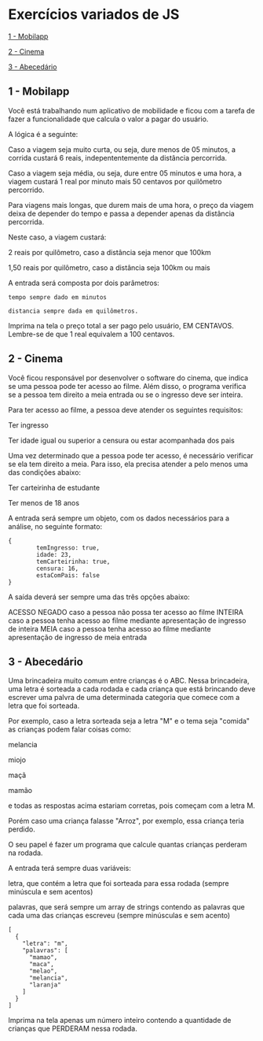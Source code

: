 # Exercícios variados de JS

[1 - Mobilapp](https://github.com/ccarolb/exercises/tree/main#1---mobilapp)

[2 - Cinema](https://github.com/ccarolb/exercises/tree/main#2---cinema)

[3 - Abecedário](https://github.com/ccarolb/exercises/tree/main#3---abecedário)



## 1 - Mobilapp

Você está trabalhando num aplicativo de mobilidade e ficou com a tarefa de fazer a funcionalidade que calcula o valor a pagar do usuário.

A lógica é a seguinte:

Caso a viagem seja muito curta, ou seja, dure menos de 05 minutos, a corrida custará 6 reais, indepententemente da distância percorrida.

Caso a viagem seja média, ou seja, dure entre 05 minutos e uma hora, a viagem custará 1 real por minuto mais 50 centavos por quilômetro percorrido.

Para viagens mais longas, que durem mais de uma hora, o preço da viagem deixa de depender do tempo e passa a depender apenas da distância percorrida.

Neste caso, a viagem custará:

2 reais por quilômetro, caso a distância seja menor que 100km

1,50 reais por quilômetro, caso a distância seja 100km ou mais


A entrada será composta por dois parâmetros:

	tempo sempre dado em minutos

	distancia sempre dada em quilômetros.

Imprima na tela o preço total a ser pago pelo usuário, EM CENTAVOS. Lembre-se de que 1 real equivalem a 100 centavos.


## 2 - Cinema 

Você ficou responsável por desenvolver o software do cinema, que indica se uma pessoa pode ter acesso ao filme. Além disso, o programa verifica se a pessoa tem direito a meia entrada ou se o ingresso deve ser inteira.

Para ter acesso ao filme, a pessoa deve atender os seguintes requisitos:

Ter ingresso

Ter idade igual ou superior a censura ou estar acompanhada dos pais

Uma vez determinado que a pessoa pode ter acesso, é necessário verificar se ela tem direito a meia. Para isso, ela precisa atender a pelo menos uma das condições abaixo:

Ter carteirinha de estudante

Ter menos de 18 anos


A entrada será sempre um objeto, com os dados necessários para a análise, no seguinte formato:

	{
			temIngresso: true,
			idade: 23,
			temCarteirinha: true,
			censura: 16,
			estaComPais: false
	}

A saída deverá ser sempre uma das três opções abaixo:

ACESSO NEGADO caso a pessoa não possa ter acesso ao filme
INTEIRA caso a pessoa tenha acesso ao filme mediante apresentação de ingresso de inteira
MEIA caso a pessoa tenha acesso ao filme mediante apresentação de ingresso de meia entrada

## 3 - Abecedário

Uma brincadeira muito comum entre crianças é o ABC. Nessa brincadeira, uma letra é sorteada a cada rodada e cada criança que está brincando deve escrever uma palvra de uma determinada categoria que comece com a letra que foi sorteada.

Por exemplo, caso a letra sorteada seja a letra "M" e o tema seja "comida" as crianças podem falar coisas como:

melancia

miojo

maçã

mamão

e todas as respostas acima estariam corretas, pois começam com a letra M.

Porém caso uma criança falasse "Arroz", por exemplo, essa criança teria perdido.

O seu papel é fazer um programa que calcule quantas crianças perderam na rodada.

A entrada terá sempre duas variáveis:

letra, que contém a letra que foi sorteada para essa rodada (sempre minúscula e sem acentos)

palavras, que será sempre um array de strings contendo as palavras que cada uma das crianças escreveu (sempre minúsculas e sem acento)

	[
	  {
	    "letra": "m",
	    "palavras": [
	      "mamao",
	      "maca",
	      "melao",
	      "melancia",
	      "laranja"
	    ]
	  }
	]

Imprima na tela apenas um número inteiro contendo a quantidade de crianças que PERDERAM nessa rodada.
